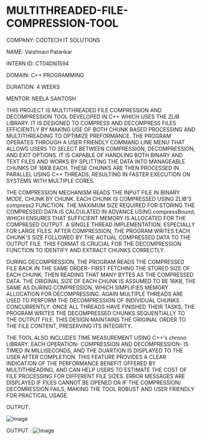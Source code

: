 # MULTITHREADED-FILE-COMPRESSION-TOOL

COMPANY: CODTECH IT SOLUTIONS

NAME: Vaishnavi Patankar

INTERN ID: CT04DN1594

DOMAIN: C++ PROGRAMMING

DURATION: 4 WEEKS

MENTOR: NEELA SANTOSH

THIS PROJECT IS MULTITHREADED FILE COMPRESSION AND DECOMPRESSION TOOL DEVELOPED IN C++ WHICH USES THE ZLIB LIBRARY. IT IS DESIGNED TO COMPRESS AND DECOMPRESS FILES EFFICIENTLY BY MAKING USE OF BOTH CHUNK BASED PROCESSING AND MULTITHREADING TO OPTIMIZE PREFORMANCE. THE PROGRAM OPERATES THROUGH A USER FRIENDLY COMMAND LINE MENU THAT ALLOWS USERS TO SELECT BETWEEN COMPRESSION, DECOMPRESSION, AND EXIT OPTIONS. IT IS CAPABLE OF HANDLING BOTH BINARY AND TEXT FILES AND WORKS BY SPLITTING THE DATA INTO MANAGEABLE CHUNKS OF 16KB EACH. THESE CHUNKS ARE THEN PROCESSED IN PARALLEL USING C++ THREADS, RESULTING IN FASTER EXECUTION ON SYSTEMS WITH MULTIPLE CORES.

THE COMPRESSION MECHANISM READS THE INPUT FILE IN BINARY MODE, CHUNK BY CHUNK. EACH CHUNK IS COMPRESSED USING ZLIB'S compress2 FUNCTION. THE MAXIMUM SIZE REQUIRED FOR STORING THE COMPRESSED DATA IS CALCULATED IN ADVANCE USING compressBound, WHICH ENSURES THAT SUFFICIENT MEMORY IS ALLOCATED FOR THE COMPRESED OUTPUT. A SINGLE THREAD IMPLEMENTATION, ESPECIALLY FOR LARGE FILES. AFTER COMPRESSION, THE PROGRAM WRITES EACH CHUNK'S SIZE FOLLOWED BY THE ACTUAL COMPRESSED DATA TO THE OUTPUT FILE. THIS FORMAT IS CRUCIAL FOR THE DECOMPRESSION FUNCTION TO IDENTIFY AND EXTRACT CHUNKS CORRECTLY.

DURING DECOMPRESSION, THE PROGRAM READS THE COMPRESSED FILE BACK IN THE SAME ORDER- FIRST FETCHING THE STORED SIZE OF EACH CHUNK, THEN READING THAT MANY BYTES AS THE COMPRESSED DATA. THE ORIGINAL SIZE OF EACH CHUNK IS ASSUMED TO BE 16KB, THE SAME AS DURING COMPRESSION, WHICH SIMPLIFIES MEMORY ALLOCATION FOR DECOMPRESSING. AGAIN MULTIPLE THREADS ARE USED TO PERFORM THE DECOMPRESSION OF INDIVIDUAL CHUNKS CONCURRENTLY. ONCE ALL THREADS HAVE FINISHED THEIR TASKS, THE PROGRAM WRITES THE DECOMPRESSED CHUNKS SEQUENTIALLY TO THE OUTPUT FILE. THIS DESIGN MAINTAINS THE ORIGINAL ORDER TO THE FILE CONTENT, PRESERVING ITS INTEGRITY. 

THE TOOL ALSO INCLUDES TIME MEASUREMENT USING C++'s chrono LIBRARY. EACH OPERATION- COMPRESSION AND DECOMPRESSION- IS TIMED IN MILLISECONDS, AND THE DUARTION IS DISPLAYED TO THE USER AFTER COMPLETION. THIS FEATURE PROVIDES A CLEAR INDICATION OF THE PERFORMANCE BENEFIT OFFERED BY MULTITHREADING, AND CAN HELP USERS TO ESTIMATE THE COST OF FILE PROCESSING FOR DIFFERENT FILE SIZES. ERROR MESSAGES ARE DISPLAYED IF FILES CANNOT BE OPENED OR IF THE COMPRESSION/ DECOMRESSION FAILS, MAKING THE TOOL ROBUST AND USER FRIENDLY FOR PRACTICAL USAGE. 


OUTPUT:


![Image](https://github.com/user-attachments/assets/2990a61f-7123-4b98-b506-ea2f71fb2e1e)

OUTPUT :
![Image](https://github.com/user-attachments/assets/2990a61f-7123-4b98-b506-ea2f71fb2e1e)
